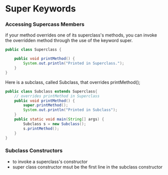 # Super Keywords

### Accessing Supercass Members

if your method overrides one of its superclass's methods, you can invoke the overridden method through the use of the keyword super.

```java
public class Superclass {

    public void printMethod() {
        System.out.println("Printed in Superclass.");
    }
}
```

Here is a subclass, called Subclass, that overrides printMethod();

```java
public class Subclass extends Superclass{
    // overrides printMethod in Superclass
    public void printMethod() {
        super.printMethod();
        System.out.println("Printed in Subclass");
    }
    public static void main(String[] args) {
        Subclass s = new Subclass();
        s.printMethod();
    }
}
```

### Subclass Constructors

- to invoke a superclass's constructor
- super class constructor msut be the first line in the subclass constructor
